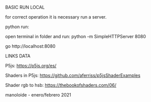 BASIC RUN LOCAL

for correct operation it is necessary run a server.

python run:
  
  open terminal in folder and run:
  python -m SimpleHTTPServer 8080

  go http://localhost:8080


LINKS DATA

P5js:
https://p5js.org/es/

Shaders in P5js:
https://github.com/aferriss/p5jsShaderExamples

Shader rgb to hsb:
https://thebookofshaders.com/06/


manoloide - enero/febrero 2021